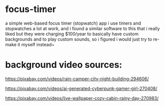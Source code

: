 # focus-timer

a simple web-based focus timer (stopwatch) app
i use timers and stopwatches a lot at work, and i found a similar software to this that i really liked
but they were charging $100/year to basically have custom backgrounds and to play custom sounds,
so i figured i would just try to re-make it myself instead~

# background video sources:

https://pixabay.com/videos/rain-camper-city-night-building-294606/

https://pixabay.com/videos/ai-generated-cyberpunk-gamer-girl-270408/

https://pixabay.com/videos/live-wallpaper-cozy-cabin-rainy-day-270983/
